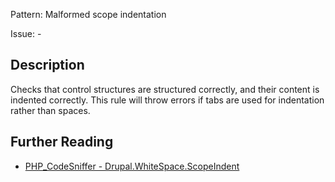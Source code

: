 Pattern: Malformed scope indentation

Issue: -

## Description

Checks that control structures are structured correctly, and their content
is indented correctly. This rule will throw errors if tabs are used
for indentation rather than spaces.

## Further Reading

* [PHP_CodeSniffer - Drupal.WhiteSpace.ScopeIndent](https://git.drupalcode.org/project/coder/-/tree/8.3.x/coder_sniffer/Drupal/Sniffs/WhiteSpace/ScopeIndentSniff.php)